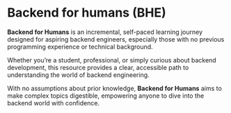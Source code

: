 # Backend for humans (BHE)

**Backend for Humans** is an incremental, self-paced learning journey designed
for aspiring backend engineers, especially those with no previous programming
experience or technical background.

Whether you’re a student, professional, or simply curious about backend
development, this resource provides a clear, accessible path to understanding
the world of backend engineering.

With no assumptions about prior knowledge, **Backend for Humans** aims to make
complex topics digestible, empowering anyone to dive into the backend world with
confidence.



